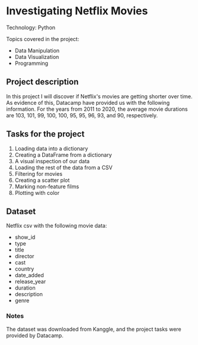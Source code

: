# Investigating Netflix Movies

Technology: Python

Topics covered in the project:

* Data Manipulation
* Data Visualization
* Programming

## Project description

In this project I will discover if Netflix's movies are getting shorter over time. As evidence of this, Datacamp have provided us with the following information. 
For the years from 2011 to 2020, the average movie durations are 103, 101, 99, 100, 100, 95, 95, 96, 93, and 90, respectively.

## Tasks for the project

1. Loading data into a dictionary
2. Creating a DataFrame from a dictionary
3. A visual inspection of our data
4. Loading the rest of the data from a CSV
5. Filtering for movies
6. Creating a scatter plot
7. Marking non-feature films
8. Plotting with color

## Dataset

Netflix csv with the following movie data:

* show_id
* type
* title
* director
* cast
* country
* date_added
* release_year
* duration
* description
* genre

### Notes

The dataset was downloaded from Kanggle, and the project tasks were provided by Datacamp.
